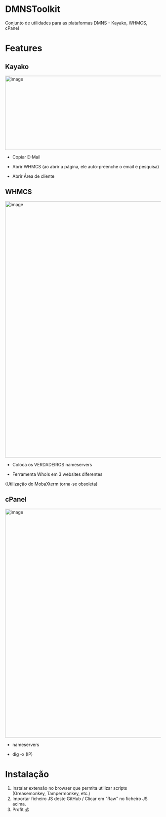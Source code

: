 # DMNSToolkit
Conjunto de utilidades para as plataformas DMNS - Kayako, WHMCS, cPanel

# Features

## Kayako

<img width="1064" height="239" alt="image" src="https://github.com/user-attachments/assets/ade62cef-ef34-4535-8963-5e08e4178e14" />

- Copiar E-Mail

- Abrir WHMCS (ao abrir a página, ele auto-preenche o email e pesquisa)

- Abrir Área de cliente

## WHMCS

<img width="654" height="826" alt="image" src="https://github.com/user-attachments/assets/a01f3022-7a03-4503-a4b6-ab4bcc09a903" />


- Coloca os VERDADEIROS nameservers

- Ferramenta WhoIs em 3 websites diferentes

(Utilização do MobaXterm torna-se obsoleta)

## cPanel

<img width="1346" height="737" alt="image" src="https://github.com/user-attachments/assets/a1033c8b-6d19-46ee-8f9c-ce31393dae0c" />

- nameservers

- dig -x (IP)

# Instalação

  1. Instalar extensão no browser que permita utilizar scripts (Greasemonkey, Tampermonkey, etc.)
  2. Importar ficheiro JS deste GitHub / Clicar em "Raw" no ficheiro JS acima.
  3. Profit 💰
